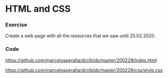 # HTML and CSS

### Exercise

Create a web page with all the resources that we saw until 25.02.2020.

### Code

https://github.com/marcelosperalta/dci/blob/master/200229/index.html

https://github.com/marcelosperalta/dci/blob/master/200229/css/style.css
